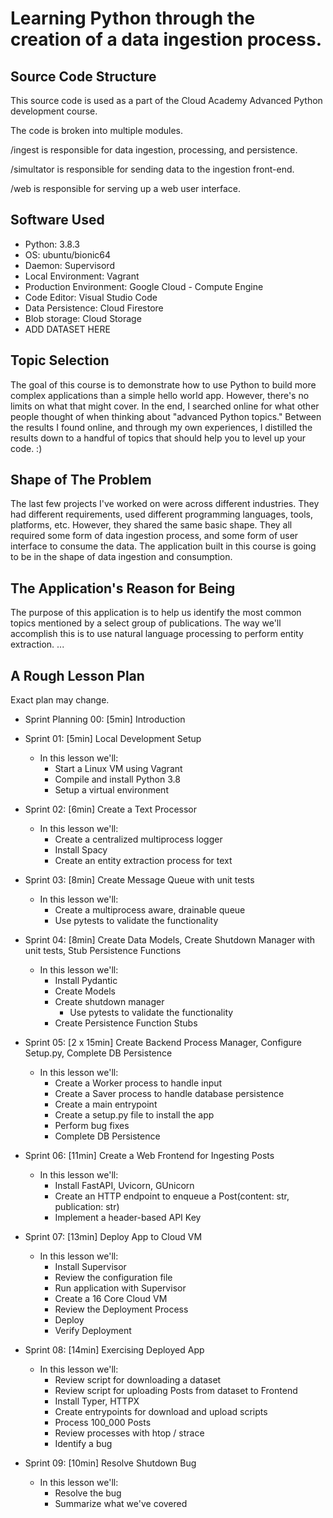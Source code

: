 # Learning Python through the creation of a data ingestion process.


## Source Code Structure

This source code is used as a part of the Cloud Academy Advanced Python development course.

The code is broken into multiple modules. 

/ingest is responsible for data ingestion, processing, and persistence.

/simultator is responsible for sending data to the ingestion front-end.

/web is responsible for serving up a web user interface.

## Software Used
* Python: 3.8.3
* OS: ubuntu/bionic64
* Daemon: Supervisord
* Local Environment: Vagrant
* Production Environment: Google Cloud - Compute Engine
* Code Editor: Visual Studio Code
* Data Persistence: Cloud Firestore
* Blob storage: Cloud Storage
* ADD DATASET HERE



## Topic Selection
The goal of this course is to demonstrate how to use Python to build more complex applications than a simple hello world app. 
However, there's no limits on what that might cover. In the end, I searched online for what other people thought of when thinking about "advanced Python topics." Between the results I found online, and through my own experiences, I distilled the results down to a handful of topics that should help you to level up your code. :)

## Shape of The Problem
The last few projects I've worked on were across different industries. They had different requirements, used different programming languages, tools, platforms, etc. However, they shared the same basic shape. They all required some form of data ingestion process, and some form of user interface to consume the data. The application built in this course is going to be in the shape of data ingestion and consumption. 

## The Application's Reason for Being
The purpose of this application is to help us identify the most common topics mentioned by a select group of publications.
The way we'll accomplish this is to use natural language processing to perform entity extraction. 
...

## A Rough Lesson Plan

Exact plan may change.

* Sprint Planning 00: [5min] Introduction

* Sprint 01: [5min] Local Development Setup 
    * In this lesson we'll:
        * Start a Linux VM using Vagrant
        * Compile and install Python 3.8
        * Setup a virtual environment

* Sprint 02: [6min] Create a Text Processor
    * In this lesson we'll:
        * Create a centralized multiprocess logger
        * Install Spacy
        * Create an entity extraction process for text 

* Sprint 03: [8min] Create Message Queue with unit tests
    * In this lesson we'll:
        * Create a multiprocess aware, drainable queue
        * Use pytests to validate the functionality

* Sprint 04: [8min] Create Data Models, Create Shutdown Manager with unit tests, Stub Persistence Functions
    * In this lesson we'll:
        * Install Pydantic
        * Create Models
        * Create shutdown manager
            * Use pytests to validate the functionality
        * Create Persistence Function Stubs

* Sprint 05: [2 x 15min] Create Backend Process Manager, Configure Setup.py, Complete DB Persistence
    * In this lesson we'll:
        * Create a Worker process to handle input
        * Create a Saver process to handle database persistence
        * Create a main entrypoint
        * Create a setup.py file to install the app
        * Perform bug fixes
        * Complete DB Persistence

* Sprint 06: [11min] Create a Web Frontend for Ingesting Posts
    * In this lesson we'll:
        * Install FastAPI, Uvicorn, GUnicorn
        * Create an  HTTP endpoint to enqueue a Post(content: str, publication: str)
        * Implement a header-based API Key

* Sprint 07: [13min] Deploy App to Cloud VM
    * In this lesson we'll:
        * Install Supervisor
        * Review the configuration file
        * Run application with Supervisor
        * Create a 16 Core Cloud VM
        * Review the Deployment Process
        * Deploy
        * Verify Deployment

* Sprint 08: [14min] Exercising Deployed App
    * In this lesson we'll:
        * Review script for downloading a dataset
        * Review script for uploading Posts from dataset to Frontend
        * Install Typer, HTTPX
        * Create entrypoints for download and upload scripts
        * Process 100_000 Posts
        * Review processes with htop / strace
        * Identify a bug

* Sprint 09: [10min] Resolve Shutdown Bug
    * In this lesson we'll:
        * Resolve the bug 
        * Summarize what we've covered